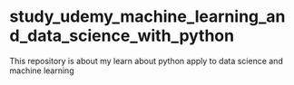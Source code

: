 # study_udemy_machine_learning_and_data_science_with_python
 This repository is about my learn about python apply to data science and machine learning
